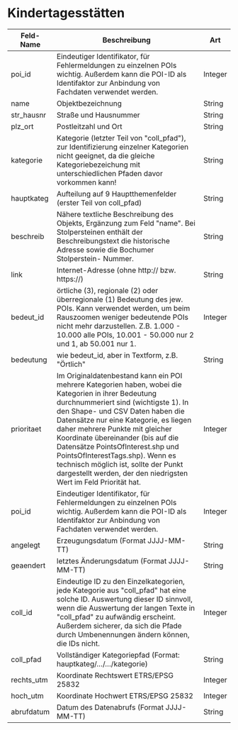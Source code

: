 # Kindertagesstätten

| Feld-Name  	| Beschreibung                                                                                                                                                                                                                                                                                                                                                                                                                                                                                                            	| Art     	|
|------------	|-------------------------------------------------------------------------------------------------------------------------------------------------------------------------------------------------------------------------------------------------------------------------------------------------------------------------------------------------------------------------------------------------------------------------------------------------------------------------------------------------------------------------	|---------	|
| poi_id     	| Eindeutiger Identifikator, für   Fehlermeldungen zu einzelnen POIs wichtig. Außerdem kann die      POI-ID als Identifaktor zur Anbindung von Fachdaten verwendet werden.                                                                                                                                                                                                                                                                                                                                                	| Integer 	|
| name       	| Objektbezeichnung                                                                                                                                                                                                                                                                                                                                                                                                                                                                                                       	| String  	|
| str_hausnr 	| Straße und Hausnummer                                                                                                                                                                                                                                                                                                                                                                                                                                                                                                   	| String  	|
| plz_ort    	| Postleitzahl und Ort                                                                                                                                                                                                                                                                                                                                                                                                                                                                                                    	| String  	|
| kategorie  	| Kategorie (letzter Teil von   "coll_pfad"), zur Identifizierung einzelner Kategorien nicht   geeignet,      da die gleiche Kategoriebezeichung mit unterschiedlichen Pfaden davor   vorkommen kann!                                                                                                                                                                                                                                                                                                                     	| String  	|
| hauptkateg 	| Aufteilung auf 9 Hauptthemenfelder (erster Teil von coll_pfad)                                                                                                                                                                                                                                                                                                                                                                                                                                                          	| String  	|
| beschreib  	| Nähere textliche Beschreibung   des Objekts, Ergänzung zum Feld "name". Bei Stolpersteinen      enthält der Beschreibungstext die historische Adresse sowie die Bochumer   Stolperstein-      Nummer.                                                                                                                                                                                                                                                                                                                   	| String  	|
| link       	| Internet-Adresse (ohne http:// bzw. https://)                                                                                                                                                                                                                                                                                                                                                                                                                                                                           	| String  	|
| bedeut_id  	| örtliche (3), regionale (2) oder   überregionale (1) Bedeutung des jew. POIs. Kann verwendet      werden, um beim Rauszoomen weniger bedeutende POIs nicht mehr darzustellen.   Z.B. 1.000 -      10.000 alle POIs, 10.001 - 50.000 nur 2 und 1, ab 50.001 nur 1.                                                                                                                                                                                                                                                       	| Integer 	|
| bedeutung  	| wie bedeut_id, aber in Textform, z.B. "Örtlich"                                                                                                                                                                                                                                                                                                                                                                                                                                                                         	| String  	|
| prioritaet 	| Im Originaldatenbestand kann ein   POI mehrere Kategorien haben, wobei die Kategorien in      ihrer Bedeutung durchnummeriert sind (wichtigste 1). In den Shape- und CSV   Daten haben      die Datensätze nur eine Kategorie, es liegen daher mehrere Punkte mit   gleicher Koordinate      übereinander (bis auf die Datensätze PointsOfInterest.shp und   PointsOfInterestTags.shp).      Wenn es technisch möglich ist, sollte der Punkt dargestellt werden, der den   niedrigsten Wert      im Feld Priorität hat. 	| Integer 	|
| poi_id     	| Eindeutiger Identifikator, für   Fehlermeldungen zu einzelnen POIs wichtig. Außerdem kann die      POI-ID als Identifaktor zur Anbindung von Fachdaten verwendet werden.                                                                                                                                                                                                                                                                                                                                                	| Integer 	|
| angelegt   	| Erzeugungsdatum (Format   JJJJ-MM-TT)                                                                                                                                                                                                                                                                                                                                                                                                                                                                                   	| String  	|
| geaendert  	| letztes Änderungsdatum (Format   JJJJ-MM-TT)                                                                                                                                                                                                                                                                                                                                                                                                                                                                            	| String  	|
| coll_id    	| Eindeutige ID zu den   Einzelkategorien, jede Kategorie aus "coll_pfad" hat eine solche   ID.      Auswertung dieser ID sinnvoll, wenn die Auswertung der langen Texte in   "coll_pfad" zu      aufwändig erscheint. Außerdem sicherer, da sich die Pfade durch   Umbenennungen ändern      können, die IDs nicht.                                                                                                                                                                                                      	| Integer 	|
| coll_pfad  	| Vollständiger Kategoriepfad   (Format: hauptkateg/…/…/kategorie)                                                                                                                                                                                                                                                                                                                                                                                                                                                        	| String  	|
| rechts_utm 	| Koordinate Rechtswert ETRS/EPSG   25832                                                                                                                                                                                                                                                                                                                                                                                                                                                                                 	| Integer 	|
| hoch_utm   	| Koordinate Hochwert ETRS/EPSG   25832                                                                                                                                                                                                                                                                                                                                                                                                                                                                                   	| Integer 	|
| abrufdatum 	| Datum des Datenabrufs (Format   JJJJ-MM-TT)                                                                                                                                                                                                                                                                                                                                                                                                                                                                             	| String  	|
